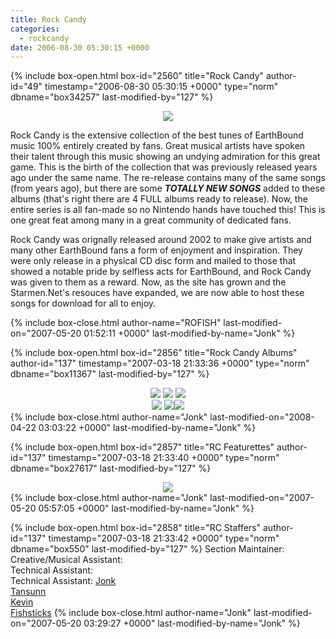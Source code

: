 ```yaml
---
title: Rock Candy
categories:
  - rockcandy
date: 2006-08-30 05:30:15 +0000
---
```

{% include box-open.html box-id="2560" title="Rock Candy" author-id="49" timestamp="2006-08-30 05:30:15 +0000" type="norm" dbname="box34257" last-modified-by="127" %}
<center><img src="http://jonk.fobby.net/smn/rockcandy/sitesection/banners/rc_banner_main_1.png" /></center>
<p> Rock Candy is the extensive collection of the best tunes of EarthBound music 100% entirely created by fans. Great musical artists have spoken their talent through this music showing an undying admiration for this great game. This is the birth of the collection that was previously released years ago under the same name. The re-release contains many of the same songs (from years ago), but there are some <b><i>TOTALLY NEW SONGS</i></b> added to these albums (that's right there are 4 FULL albums ready to release). Now, the entire series is all fan-made so no Nintendo hands have touched this! This is one great feat among many in a great community of dedicated fans. </p>

<p> Rock Candy was orignally released around 2002 to make give artists and many other EarthBound fans a form of enjoyment and inspiration. They were only release in a physical CD disc form and mailed to those that showed a notable pride by selfless acts for EarthBound, and Rock Candy was given to them as a reward. Now, as the site has grown and the Starmen.Net's resouces have expanded, we are now able to host these songs for download for all to enjoy. </p>
{% include box-close.html author-name="ROFISH" last-modified-on="2007-05-20 01:52:11 +0000" last-modified-by-name="Jonk" %}

{% include box-open.html box-id="2856" title="Rock Candy Albums" author-id="137" timestamp="2007-03-18 21:33:36 +0000" type="norm" dbname="box11367" last-modified-by="127" %}
<center><a href="/rockcandy/rockcandy1.php"><img src="http://jonk.fobby.net/smn/rockcandy/sitesection/banners/rc_minibanner_album_1.png" border="0" /></a>      <a href="/rockcandy/rockcandy2.php"><img src="http://jonk.fobby.net/smn/rockcandy/sitesection/banners/rc_minibanner_album_2.png" border="0" /></a>       <a href="/rockcandy/rockcandy3.php"><img src="http://jonk.fobby.net/smn/rockcandy/sitesection/banners/rc_minibanner_album_3.png" border="0" /></a><a href="/rockcandy/rockcandy4.php"><br/><img src="http://jonk.fobby.net/smn/rockcandy/sitesection/banners/rc_minibanner_album_4.png" border="0" /></a>      <a href="/rockcandy/rockcandy5.php"><img src="http://jonk.fobby.net/smn/rockcandy/sitesection/banners/rc_minibanner_album_5.png" border="0" /></a><a href="/rockcandy/rockcandy6.php"><img src="http://jonk.fobby.net/smn/rockcandy/sitesection/banners/rc_minibanner_album_6.png" border="0" /></a></center>
{% include box-close.html author-name="Jonk" last-modified-on="2008-04-22 03:03:22 +0000" last-modified-by-name="Jonk" %}

{% include box-open.html box-id="2857" title="RC Featurettes" author-id="137" timestamp="2007-03-18 21:33:40 +0000" type="norm" dbname="box27617" last-modified-by="127" %}
<center><a href="/rockcandy/rockcandyf.php"><img src="http://jonk.fobby.net/smn/rockcandy/sitesection/banners/rc_minibanner_album_f.png" border="0" /></a></center>
{% include box-close.html author-name="Jonk" last-modified-on="2007-05-20 05:57:05 +0000" last-modified-by-name="Jonk" %}

{% include box-open.html box-id="2858" title="RC Staffers" author-id="137" timestamp="2007-03-18 21:33:42 +0000" type="norm" dbname="box550" last-modified-by="127" %}
<table1 />
Section Maintainer:<br />
Creative/Musical Assistant:<br />
Technical Assistant:<br />
Technical Assistant:
<table2 />
<a href="http://forum.starmen.net/?t=usrinfo&id=137">Jonk</a><br />
<a href="http://forum.starmen.net/?t=usrinfo&id=217">Tansunn</a><br />
<a href="http://forum.starmen.net/?t=usrinfo&id=51">Kevin</a><br />
<a href="http://forum.starmen.net/?t=usrinfo&id=18">Fishsticks</a>
<table3 />
{% include box-close.html author-name="Jonk" last-modified-on="2007-05-20 03:29:27 +0000" last-modified-by-name="Jonk" %}
